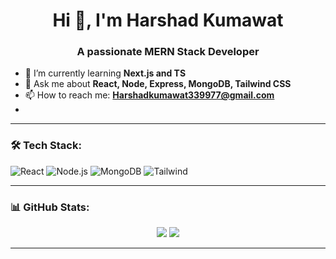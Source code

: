 <h1 align="center">Hi 👋, I'm Harshad Kumawat</h1>
<h3 align="center">A passionate MERN Stack Developer</h3>

- 🌱 I’m currently learning **Next.js and TS**
- 💬 Ask me about **React, Node, Express, MongoDB, Tailwind CSS**
- 📫 How to reach me: **Harshadkumawat339977@gmail.com**
- 

---

### 🛠 Tech Stack:
![React](https://img.shields.io/badge/-React-black?style=flat-square&logo=react)
![Node.js](https://img.shields.io/badge/-Node.js-black?style=flat-square&logo=node.js)
![MongoDB](https://img.shields.io/badge/-MongoDB-black?style=flat-square&logo=mongodb)
![Tailwind](https://img.shields.io/badge/-TailwindCSS-black?style=flat-square&logo=tailwind-css)

---

### 📊 GitHub Stats:
<p align="center">
  <img src="https://github-readme-stats.vercel.app/api?username=Harshadkumawat&show_icons=true&theme=radical" />
  <img src="https://github-readme-streak-stats.herokuapp.com/?user=Harshadkumawat&theme=radical" />
</p>

---


